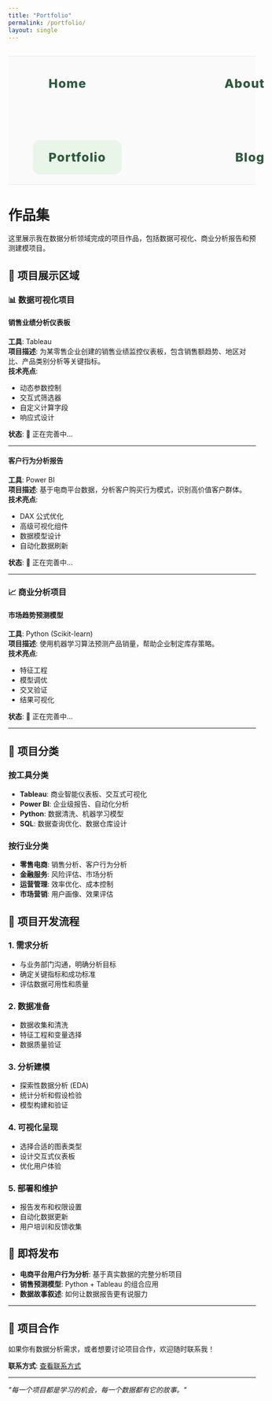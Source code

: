 ```yaml
---
title: "Portfolio"
permalink: /portfolio/
layout: single
---
```


<div class="nav-section" style="text-align: center; margin: 30px 0; padding: 20px 0; border-top: 1px solid #e8e8e8; border-bottom: 1px solid #e8e8e8; background: #fafafa;">
  <div style="max-width: 1400px; margin: 0 auto; padding: 0 50px;">
    <div style="display: flex; justify-content: space-between; align-items: center; flex-wrap: wrap;">
      <a href="/" style="color: #2d5a3d; text-decoration: none; font-weight: 800; font-size: 28px; padding: 22px 35px; border-radius: 15px; transition: all 0.3s ease; letter-spacing: 1.2px;">Home</a>
      <a href="/about/" style="color: #2d5a3d; text-decoration: none; font-weight: 800; font-size: 28px; padding: 22px 35px; border-radius: 15px; transition: all 0.3s ease; letter-spacing: 1.2px;">About</a>
      <a href="/portfolio/" style="color: #2d5a3d; text-decoration: none; font-weight: 800; font-size: 28px; padding: 22px 35px; border-radius: 15px; transition: all 0.3s ease; letter-spacing: 1.2px; background: #e8f5e8;">Portfolio</a>
      <a href="/blog/" style="color: #2d5a3d; text-decoration: none; font-weight: 800; font-size: 28px; padding: 22px 35px; border-radius: 15px; transition: all 0.3s ease; letter-spacing: 1.2px;">Blog</a>
    </div>
  </div>
</div>

<style>
/* 导航栏样式 */
.nav-section {
  width: 100% !important;
  max-width: none !important;
  margin: 30px 0 !important;
  padding: 20px 0 !important;
  text-align: center !important;
  border-top: 1px solid #e8e8e8 !important;
  border-bottom: 1px solid #e8e8e8 !important;
  background: #fafafa !important;
}

.nav-section > div {
  max-width: 1400px !important;
  margin: 0 auto !important;
  padding: 0 50px !important;
  width: 100% !important;
}

.nav-section > div > div {
  display: flex !important;
  justify-content: space-between !important;
  align-items: center !important;
  flex-wrap: wrap !important;
  width: 100% !important;
}

.nav-section a {
  color: #2d5a3d !important;
  text-decoration: none !important;
  font-weight: 800 !important;
  font-size: 28px !important;
  padding: 22px 35px !important;
  border-radius: 15px !important;
  transition: all 0.3s ease !important;
  letter-spacing: 1.2px !important;
}

/* 手机导航响应式 */
@media (max-width: 768px) {
  .nav-section > div > div {
    gap: 50px !important;
    flex-wrap: wrap !important;
  }
  .nav-section a {
    font-size: 22px !important;
    padding: 18px 28px !important;
    font-weight: 800 !important;
  }
}

/* 平板导航响应式 */
@media (min-width: 769px) and (max-width: 1024px) {
  .nav-section > div > div {
    gap: 80px !important;
  }
  .nav-section a {
    font-size: 25px !important;
    padding: 20px 32px !important;
  }
}
</style>

# 作品集

这里展示我在数据分析领域完成的项目作品，包括数据可视化、商业分析报告和预测建模项目。

## 🚧 项目展示区域

### 📊 数据可视化项目

#### 销售业绩分析仪表板
**工具**: Tableau  
**项目描述**: 为某零售企业创建的销售业绩监控仪表板，包含销售额趋势、地区对比、产品类别分析等关键指标。  
**技术亮点**: 
- 动态参数控制
- 交互式筛选器
- 自定义计算字段
- 响应式设计

**状态**: 🔄 正在完善中...

---

#### 客户行为分析报告
**工具**: Power BI  
**项目描述**: 基于电商平台数据，分析客户购买行为模式，识别高价值客户群体。  
**技术亮点**:
- DAX 公式优化
- 高级可视化组件
- 数据模型设计
- 自动化数据刷新

**状态**: 🔄 正在完善中...

---

### 📈 商业分析项目

#### 市场趋势预测模型
**工具**: Python (Scikit-learn)  
**项目描述**: 使用机器学习算法预测产品销量，帮助企业制定库存策略。  
**技术亮点**:
- 特征工程
- 模型调优
- 交叉验证
- 结果可视化

**状态**: 🔄 正在完善中...

---

## 🎯 项目分类

### 按工具分类
- **Tableau**: 商业智能仪表板、交互式可视化
- **Power BI**: 企业级报告、自动化分析
- **Python**: 数据清洗、机器学习模型
- **SQL**: 数据查询优化、数据仓库设计

### 按行业分类
- **零售电商**: 销售分析、客户行为分析
- **金融服务**: 风险评估、市场分析
- **运营管理**: 效率优化、成本控制
- **市场营销**: 用户画像、效果评估

## 📝 项目开发流程

### 1. 需求分析
- 与业务部门沟通，明确分析目标
- 确定关键指标和成功标准
- 评估数据可用性和质量

### 2. 数据准备
- 数据收集和清洗
- 特征工程和变量选择
- 数据质量验证

### 3. 分析建模
- 探索性数据分析 (EDA)
- 统计分析和假设检验
- 模型构建和验证

### 4. 可视化呈现
- 选择合适的图表类型
- 设计交互式仪表板
- 优化用户体验

### 5. 部署和维护
- 报告发布和权限设置
- 自动化数据更新
- 用户培训和反馈收集

## 🔄 即将发布

- **电商平台用户行为分析**: 基于真实数据的完整分析项目
- **销售预测模型**: Python + Tableau 的组合应用
- **数据故事叙述**: 如何让数据报告更有说服力

---

## 💼 项目合作

如果你有数据分析需求，或者想要讨论项目合作，欢迎随时联系我！

**联系方式**: [查看联系方式](/about/#联系方式)

---

*"每一个项目都是学习的机会，每一个数据都有它的故事。"*
